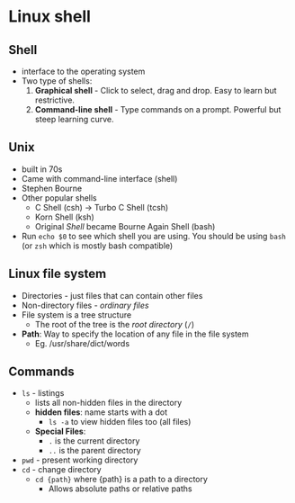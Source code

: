 # Linux shell

## Shell

* interface to the operating system
* Two type of shells:
  1. **Graphical shell** - Click to select, drag and drop. Easy to learn but restrictive.
  2. **Command-line shell** - Type commands on a prompt. Powerful but steep learning curve.

## Unix

* built in 70s
* Came with command-line interface (shell)
* Stephen Bourne
* Other popular shells
  * C Shell (csh) -> Turbo C Shell (tcsh)
  * Korn Shell (ksh)
  * Original *Shell* became Bourne Again Shell (bash)
* Run `echo $0` to see which shell you are using. You should be using `bash` (or `zsh` which is mostly bash compatible)

## Linux file system

* Directories - just files that can contain other files
* Non-directory files - *ordinary files*
* File system is a tree structure
  * The root of the tree is the *root directory* (`/`)
* **Path**: Way to specify the location of any file in the file system
  * Eg. /usr/share/dict/words

## Commands

* `ls` - listings
  * lists all non-hidden files in the directory
  * **hidden files**: name starts with a dot
    * `ls -a` to view hidden files too (all files)
  * **Special Files**:
    * `.` is the current directory
    * `..` is the parent directory
* `pwd` - present working directory
* `cd` - change directory
  * `cd {path}` where {path} is a path to a directory
    * Allows absolute paths or relative paths
